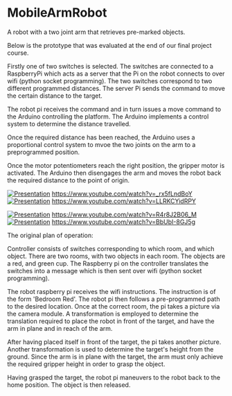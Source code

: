# MobileArmRobot
A robot with a two joint arm that retrieves pre-marked objects.

Below is the prototype that was evaluated at the end of our final project course. 

Firstly one of two switches is selected. The switches are connected to a RaspberryPi which acts as a server that the Pi on the robot connects to over wifi (python socket programming). The two switches correspond to two different programmed distances. The server Pi sends the command to move the certain distance to the target. 

The robot pi receives the command and in turn issues a move command to the Arduino controlling the platform. The Arduino implements a control system to determine the distance travelled. 

Once the required distance has been reached, the Arduino uses a proportional control system to mvoe the two joints on the arm to a preprogrammed position. 

Once the motor potentiometers reach the right position, the gripper motor is activated. The Arduino then disengages the arm and moves the robot back the required distance to the point of origin.  

[![Presentation](https://img.youtube.com/vi/_rx5fLndBoY/0.jpg)](https://www.youtube.com/watch?v=_rx5fLndBoY)
https://www.youtube.com/watch?v=_rx5fLndBoY
[![Presentation](https://img.youtube.com/vi/LLRKCYidRPY/0.jpg)](https://www.youtube.com/watch?v=LLRKCYidRPY)
https://www.youtube.com/watch?v=LLRKCYidRPY

[![Presentation](https://img.youtube.com/vi/R4r8J2B06_M/0.jpg)](https://www.youtube.com/watch?v=R4r8J2B06_M)
https://www.youtube.com/watch?v=R4r8J2B06_M
[![Presentation](https://img.youtube.com/vi/BbUbI-8GJ5g/0.jpg)](https://www.youtube.com/watch?v=BbUbI-8GJ5g)
https://www.youtube.com/watch?v=BbUbI-8GJ5g

The original plan of operation:

Controller consists of switches corresponding to which room, and which object. There are two rooms, with two objects in each room. The objects are a red, and green cup. The Raspberry pi on the controller translates the switches into a message which is then sent over wifi (python socket programming).

The robot raspberry pi receives the wifi instructions. The instruction is of the form 'Bedroom Red'. The robot pi then follows a pre-programmed path to the desired location. Once at the correct room, the pi takes a picture via the camera module. A transformation is employed to determine the translation required to place the robot in front of the target, and have the arm in plane and in reach of the arm.

After having placed itself in front of the target, the pi takes another picture. Another transformation is used to determine the target's height from the ground. Since the arm is in plane with the target, the arm must only achieve the required gripper height in order to grasp the object.

Having grasped the target, the robot pi maneuvers to the robot back to the home position. 
The object is then released. 



